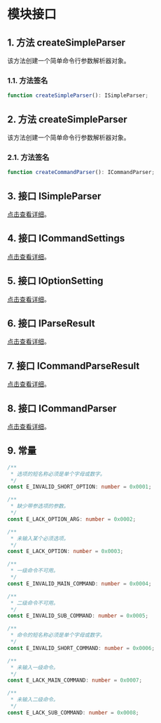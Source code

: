 # 模块接口

## 1. 方法 createSimpleParser

该方法创建一个简单命令行参数解析器对象。

### 1.1. 方法签名

```ts
function createSimpleParser(): ISimpleParser;
```

## 2. 方法 createSimpleParser

该方法创建一个简单命令行参数解析器对象。

### 2.1. 方法签名

```ts
function createCommandParser(): ICommandParser;
```

## 3. 接口 ISimpleParser

[点击查看详细](./interface.ISimpleParser.md)。

## 4. 接口 ICommandSettings

[点击查看详细](./interface.ICommandSettings.md)。

## 5. 接口 IOptionSetting

[点击查看详细](./interface.IOptionSetting.md)。

## 6. 接口 IParseResult

[点击查看详细](./interface.IParseResult.md)。

## 7. 接口 ICommandParseResult

[点击查看详细](./interface.ICommandParseResult.md)。

## 8. 接口 ICommandParser

[点击查看详细](./interface.ICommandParser.md)。

## 9. 常量

```ts
/**
 * 选项的短名称必须是单个字母或数字。
 */
const E_INVALID_SHORT_OPTION: number = 0x0001;

/**
 * 缺少带参选项的参数。
 */
const E_LACK_OPTION_ARG: number = 0x0002;

/**
 * 未输入某个必须选项。
 */
const E_LACK_OPTION: number = 0x0003;

/**
 * 一级命令不可用。
 */
const E_INVALID_MAIN_COMMAND: number = 0x0004;

/**
 * 二级命令不可用。
 */
const E_INVALID_SUB_COMMAND: number = 0x0005;

/**
 * 命令的短名称必须是单个字母或数字。
 */
const E_INVALID_SHORT_COMMAND: number = 0x0006;

/**
 * 未输入一级命令。
 */
const E_LACK_MAIN_COMMAND: number = 0x0007;

/**
 * 未输入二级命令。
 */
const E_LACK_SUB_COMMAND: number = 0x0008;
```
